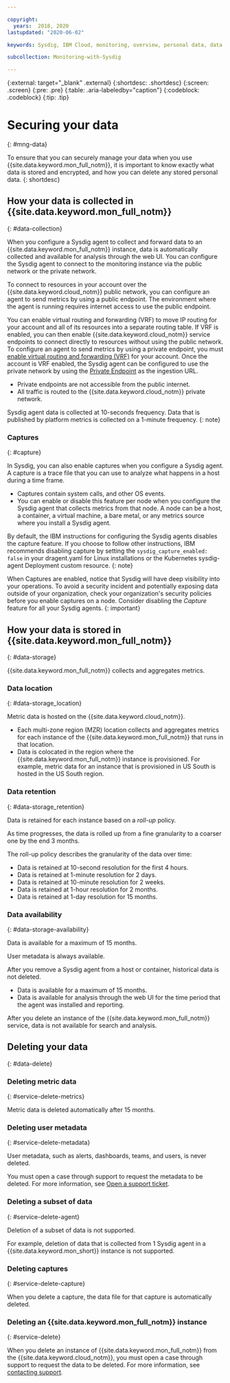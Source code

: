 ```yaml
---

copyright:
  years:  2018, 2020
lastupdated: "2020-06-02"

keywords: Sysdig, IBM Cloud, monitoring, overview, personal data, data deletion, PHI, data, data security, _service-name_

subcollection: Monitoring-with-Sysdig

---
```


{:external: target="_blank" .external}
{:shortdesc: .shortdesc}
{:screen: .screen}
{:pre: .pre}
{:table: .aria-labeledby="caption"}
{:codeblock: .codeblock}
{:tip: .tip}


# Securing your data
{: #mng-data}

To ensure that you can securely manage your data when you use {{site.data.keyword.mon_full_notm}}, it is important to know exactly what data is stored and encrypted, and how you can delete any stored personal data.
{: shortdesc}


## How your data is collected in {{site.data.keyword.mon_full_notm}}
{: #data-collection}

When you configure a Sysdig agent to collect and forward data to an {{site.data.keyword.mon_full_notm}} instance, data is automatically collected and available for analysis through the web UI. You can configure the Sysdig agent to connect to the monitoring instance via the public network or the private network. 

To connect to resources in your account over the {{site.data.keyword.cloud_notm}} public network, you can configure an agent to send metrics by using a public endpoint. The environment where the agent is running requires internet access to use the public endpoint.

You can enable virtual routing and forwarding (VRF) to move IP routing for your account and all of its resources into a separate routing table. If VRF is enabled, you can then enable {{site.data.keyword.cloud_notm}} service endpoints to connect directly to resources without using the public network. To configure an agent to send metrics by using a private endpoint, you must [enable virtual routing and forwarding (VRF)](/docs/account?topic=account-vrf-service-endpoint) for your account. Once the account is VRF enabled, the Sysdig agent can be configured to use the private network by using the [Private Endpoint](/docs/Monitoring-with-Sysdig?topic=Monitoring-with-Sysdig-endpoints#endpoints_ingestion) as the ingestion URL.
* Private endpoints are not accessible from the public internet. 
* All traffic is routed to the {{site.data.keyword.cloud_notm}} private network. 


Sysdig agent data is collected at 10-seconds frequency. Data that is published by platform metrics is collected on a 1-minute frequency.
{: note}


### Captures
{: #capture}

In Sysdig, you can also enable captures when you configure a Sysdig agent. A capture is a trace file that you can use to analyze what happens in a host during a time frame. 
* Captures contain system calls, and other OS events. 
* You can enable or disable this feature per node when you configure the Sysdig agent that collects metrics from that node. A node can be a host, a container, a virtual machine, a bare metal, or any metrics source where you install a Sysdig agent.

By default, the IBM instructions for configuring the Sysdig agents disables the capture feature. If you choose to follow other instructions, IBM recommends disabling capture by setting the `sysdig_capture_enabled: false` in your dragent.yaml for Linux installations or the Kubernetes sysdig-agent Deployment custom resource.
{: note}

When Captures are enabled, notice that Sysdig will have deep visibility into your operations. To avoid a security incident and potentially exposing data outside of your organization, check your organization's security policies before you enable captures on a node. Consider disabling the *Capture* feature for all your Sysdig agents.
{: important}



## How your data is stored in {{site.data.keyword.mon_full_notm}}
{: #data-storage}

{{site.data.keyword.mon_full_notm}} collects and aggregates metrics. 

### Data location
{: #data-storage_location}

Metric data is hosted on the {{site.data.keyword.cloud_notm}}.
* Each multi-zone region (MZR) location collects and aggregates metrics for each instance of the {{site.data.keyword.mon_full_notm}} that runs in that location.
* Data is colocated in the region where the {{site.data.keyword.mon_full_notm}} instance is provisioned. For example, metric data for an instance that is provisioned in US South is hosted in the US South region.


### Data retention
{: #data-storage_retention}

Data is retained for each instance based on a *roll-up* policy.

As time progresses, the data is rolled up from a fine granularity to a coarser one by the end 3 months.

The roll-up policy describes the granularity of the data over time:

* Data is retained at 10-second resolution for the first 4 hours.
* Data is retained at 1-minute resolution for 2 days.
* Data is retained at 10-minute resolution for 2 weeks.
* Data is retained at 1-hour resolution for 2 months.
* Data is retained at 1-day resolution for 15 months.



### Data availability
{: #data-storage-availability}

Data is available for a maximum of 15 months.

User metadata is always available.

After you remove a Sysdig agent from a host or container, historical data is not deleted. 
* Data is available for a maximum of 15 months. 
* Data is available for analysis through the web UI for the time period that the agent was installed and reporting.

After you delete an instance of the {{site.data.keyword.mon_full_notm}} service, data is not available for search and analysis.



## Deleting your data
{: #data-delete}

### Deleting metric data
{: #service-delete-metrics}

Metric data is deleted automatically after 15 months. 

### Deleting user metadata
{: #service-delete-metadata}

User metadata, such as alerts, dashboards, teams, and users, is never deleted. 

You must open a case through support to request the metadata to be deleted. For more information, see [Open a support ticket](/docs/get-support?topic=get-support-open-case).


### Deleting a subset of data 
{: #service-delete-agent}

Deletion of a subset of data is not supported.

For example, deletion of data that is collected from 1 Sysdig agent in a {{site.data.keyword.mon_short}} instance is not supported.


### Deleting captures
{: #service-delete-capture}

When you delete a capture, the data file for that capture is automatically deleted.


### Deleting an {{site.data.keyword.mon_full_notm}} instance
{: #service-delete}

When you delete an instance of {{site.data.keyword.mon_full_notm}} from the {{site.data.keyword.cloud_notm}}, you must open a case through support to request the data to be deleted. For more information, see [contacting support](/docs/Monitoring-with-Sysdig?topic=Monitoring-with-Sysdig-gettinghelp#gettinghelp).



